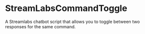 # StreamLabsCommandToggle
A Streamlabs chatbot script that allows you to toggle between two responses for the same command.
